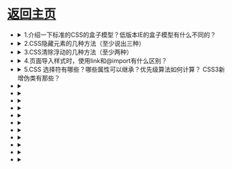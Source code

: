 # [返回主页](../README.md)

- <details><summary>1.介绍一下标准的CSS的盒子模型？低版本IE的盒子模型有什么不同的？</summary>

  （1）有两种， IE 盒子模型、W3C 盒子模型；

  （2）盒模型： 内容(content)、填充(padding)、边界(margin)、 边框(border)；

  （3）区 别： IE 的 content 部分把 border 和 padding 计算了进去;

  </details>

- <details><summary>2.CSS隐藏元素的几种方法（至少说出三种）</summary>

  Opacity:元素本身依然占据它自己的位置并对网页的布局起作用。它也将响应用户交互;

  Visibility:与 opacity 唯一不同的是它不会响应任何用户交互。此外，元素在读屏软件中也会被隐藏;

  Display:display 设为 none 任何对该元素直接打用户交互操作都不可能生效。此外，读屏软件也不会读到元素的内容。这种方式产生的效果就像元素完全不存在;

  Position:不会影响布局，能让元素保持可以操作;

  Clip-path:clip-path 属性还没有在 IE 或者 Edge 下被完全支持。如果要在你的 clip-path 中使用外部的 SVG 文件，浏览器支持度还要低;

  </details>

- <details><summary>3.CSS清除浮动的几种方法（至少两种）</summary>

  使用带 clear 属性的空元素

  使用 CSS 的 overflow 属性；

  使用 CSS 的:after 伪元素；

  使用邻接元素处理；

  </details>

- <details><summary>4.页面导入样式时，使用link和@import有什么区别？</summary>

  link 属于 XHTML 标签，除了加载 CSS 外，还能用于定义 RSS, 定义 rel 连接属性等作用；而@import 是 CSS 提供的，只能用于加载 CSS;
  页面被加载的时，link 会同时被加载，而@import 引用的 CSS 会等到页面被加载完再加载;

  import 是 CSS2.1 提出的，只在 IE5 以上才能被识别，而 link 是 XHTML 标签，无兼容问题;

  </details>

- <details><summary>5.CSS 选择符有哪些？哪些属性可以继承？优先级算法如何计算？ CSS3新增伪类有那些？</summary>

  id 选择器（ # myid）

  类选择器（.myclassname）

  标签选择器（div, h1, p）

  相邻选择器（h1 + p）

  子选择器（ul > li）

  后代选择器（li a）

  通配符选择器（ \* ）

  属性选择器（a[rel = “external”]）

  伪类选择器（a: hover, li: nth – child）

  可继承的样式： font-size font-family color, UL LI DL DD DT;

  不可继承的样式：border padding margin width height ;

  优先级就近原则，同权重情况下样式定义最近者为准;

  优先级为:

  !important > id > class > tag

  important 比 内联优先级高

  </details>

- <details><summary></summary>

  </details>

- <details><summary></summary>

  </details>

- <details><summary></summary>

  </details>

- <details><summary></summary>

  </details>

- <details><summary></summary>

  </details>

- <details><summary></summary>

  </details>

- <details><summary></summary>

  </details>

- <details><summary></summary>

  </details>

- <details><summary></summary>

  </details>

- <details><summary></summary>

  </details>

- <details><summary></summary>

  </details>